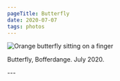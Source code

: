 ```yaml
---
pageTitle: Butterfly
date: 2020-07-07
tags: photos
---
```

<p><img src="/assets/images/butterfly.jpg" alt="Orange butterfly sitting on a finger"/></p>
<p>Butterfly, Bofferdange. July 2020.</p>
---
